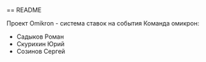 == README

Проект Omikron - система ставок на события
Команда омикрон:
 - Садыков Роман
 - Скурихин Юрий
 - Созинов Сергей

